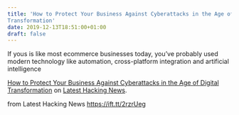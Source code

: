 ```yaml
---
title: 'How to Protect Your Business Against Cyberattacks in the Age of Digital
Transformation'
date: 2019-12-13T18:51:00+01:00
draft: false
---
```


If yous is like most ecommerce businesses today, you’ve probably used modern technology like automation, cross-platform integration and artificial intelligence

[How to Protect Your Business Against Cyberattacks in the Age of Digital Transformation](https://latesthackingnews.com/2019/12/13/how-to-protect-your-business-against-cyberattacks-in-the-age-of-digital-transformation/) on [Latest Hacking News](https://latesthackingnews.com).

  
  
from Latest Hacking News https://ift.tt/2rzrUeg